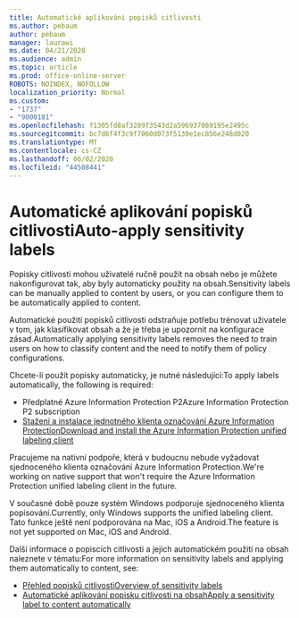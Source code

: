 ```yaml
---
title: Automatické aplikování popisků citlivosti
ms.author: pebaum
author: pebaum
manager: laurawi
ms.date: 04/21/2020
ms.audience: admin
ms.topic: article
ms.prod: office-online-server
ROBOTS: NOINDEX, NOFOLLOW
localization_priority: Normal
ms.custom:
- "1737"
- "9000181"
ms.openlocfilehash: f1305fd8af3289f3543d2a596937089195e2495c
ms.sourcegitcommit: bc7d6f4f3c9f7060d073f5130e1ec856e248d020
ms.translationtype: MT
ms.contentlocale: cs-CZ
ms.lasthandoff: 06/02/2020
ms.locfileid: "44508441"
---
```

# <a name="auto-apply-sensitivity-labels"></a><span data-ttu-id="5c423-102">Automatické aplikování popisků citlivosti</span><span class="sxs-lookup"><span data-stu-id="5c423-102">Auto-apply sensitivity labels</span></span>

<span data-ttu-id="5c423-103">Popisky citlivosti mohou uživatelé ručně použít na obsah nebo je můžete nakonfigurovat tak, aby byly automaticky použity na obsah.</span><span class="sxs-lookup"><span data-stu-id="5c423-103">Sensitivity labels can be manually applied to content by users, or you can configure them to be automatically applied to content.</span></span>

<span data-ttu-id="5c423-104">Automatické použití popisků citlivosti odstraňuje potřebu trénovat uživatele v tom, jak klasifikovat obsah a že je třeba je upozornit na konfigurace zásad.</span><span class="sxs-lookup"><span data-stu-id="5c423-104">Automatically applying sensitivity labels removes the need to train users on how to classify content and the need to notify them of policy configurations.</span></span>

<span data-ttu-id="5c423-105">Chcete-li použít popisky automaticky, je nutné následující:</span><span class="sxs-lookup"><span data-stu-id="5c423-105">To apply labels automatically, the following is required:</span></span>

- <span data-ttu-id="5c423-106">Předplatné Azure Information Protection P2</span><span class="sxs-lookup"><span data-stu-id="5c423-106">Azure Information Protection P2 subscription</span></span>
- [<span data-ttu-id="5c423-107">Stažení a instalace jednotného klienta označování Azure Information Protection</span><span class="sxs-lookup"><span data-stu-id="5c423-107">Download and install the Azure Information Protection unified labeling client</span></span>](https://docs.microsoft.com/azure/information-protection/rms-client/install-unifiedlabelingclient-app)

<span data-ttu-id="5c423-108">Pracujeme na nativní podpoře, která v budoucnu nebude vyžadovat sjednoceného klienta označování Azure Information Protection.</span><span class="sxs-lookup"><span data-stu-id="5c423-108">We're working on native support that won't require the Azure Information Protection unified labeling client in the future.</span></span>

<span data-ttu-id="5c423-109">V současné době pouze systém Windows podporuje sjednoceného klienta popisování.</span><span class="sxs-lookup"><span data-stu-id="5c423-109">Currently, only Windows supports the unified labeling client.</span></span>  <span data-ttu-id="5c423-110">Tato funkce ještě není podporována na Mac, iOS a Android.</span><span class="sxs-lookup"><span data-stu-id="5c423-110">The feature is not yet supported on Mac, iOS and Android.</span></span>

<span data-ttu-id="5c423-111">Další informace o popiscích citlivosti a jejich automatickém použití na obsah naleznete v tématu:</span><span class="sxs-lookup"><span data-stu-id="5c423-111">For more information on sensitivity labels and applying them automatically to content,  see:</span></span>

- [<span data-ttu-id="5c423-112">Přehled popisků citlivosti</span><span class="sxs-lookup"><span data-stu-id="5c423-112">Overview of sensitivity labels</span></span>](https://docs.microsoft.com/microsoft-365/compliance/sensitivity-labels)
- [<span data-ttu-id="5c423-113">Automatické aplikování popisku citlivosti na obsah</span><span class="sxs-lookup"><span data-stu-id="5c423-113">Apply a sensitivity label to content automatically</span></span>](https://docs.microsoft.com/office365/securitycompliance/apply_sensitivity_label_automatically)